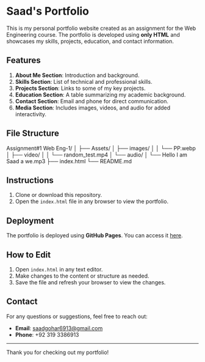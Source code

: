 # Saad's Portfolio

This is my personal portfolio website created as an assignment for the Web Engineering course. The portfolio is developed using **only HTML** and showcases my skills, projects, education, and contact information.

## Features
1. **About Me Section**: Introduction and background.
2. **Skills Section**: List of technical and professional skills.
3. **Projects Section**: Links to some of my key projects.
4. **Education Section**: A table summarizing my academic background.
5. **Contact Section**: Email and phone for direct communication.
6. **Media Section**: Includes images, videos, and audio for added interactivity.

## File Structure

Assignment#1 Web Eng-1/
│
├── Assets/
│   ├── images/
│   │   └── PP.webp
│   ├── video/
│   │   └── random_test.mp4
│   └── audio/
│       └── Hello I am Saad a we.mp3
├── index.html
└── README.md

## Instructions
1. Clone or download this repository.
2. Open the `index.html` file in any browser to view the portfolio.

## Deployment
The portfolio is deployed using **GitHub Pages**. You can access it [here](https://yourusername.github.io/portfolio).

## How to Edit
1. Open `index.html` in any text editor.
2. Make changes to the content or structure as needed.
3. Save the file and refresh your browser to view the changes.

## Contact
For any questions or suggestions, feel free to reach out:
- **Email**: [saadgohar6913@gmail.com](mailto:saadgohar6913@gmail.com)
- **Phone**: +92 319 3386913

---

Thank you for checking out my portfolio!
